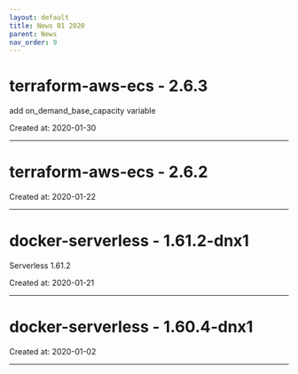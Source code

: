 ```yaml
---
layout: default
title: News 01 2020
parent: News
nav_order: 9
---
```




# terraform-aws-ecs - 2.6.3
add on_demand_base_capacity variable


Created at: 2020-01-30

---


# terraform-aws-ecs - 2.6.2


Created at: 2020-01-22

---


# docker-serverless - 1.61.2-dnx1
Serverless 1.61.2

Created at: 2020-01-21

---


# docker-serverless - 1.60.4-dnx1


Created at: 2020-01-02

---

